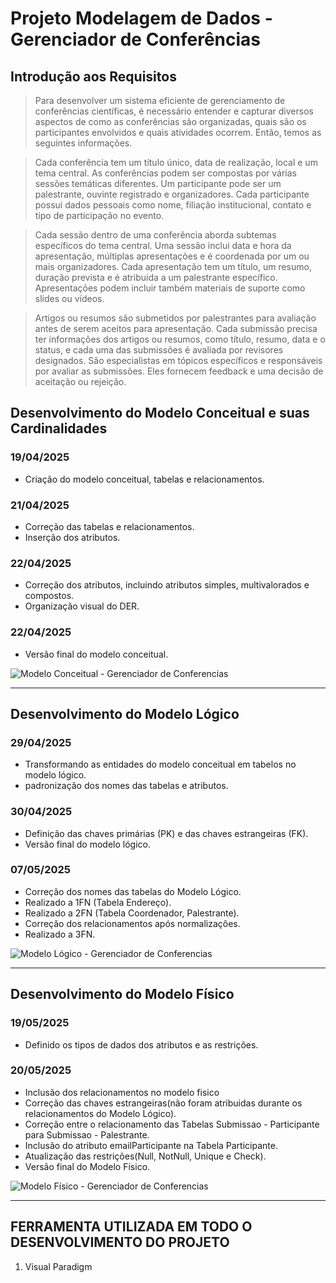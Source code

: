 # Projeto Modelagem de Dados - Gerenciador de Conferências


## Introdução aos Requisitos
> Para desenvolver um sistema eficiente de gerenciamento de conferências científicas, é necessário entender e capturar diversos aspectos de como as conferências são organizadas, quais são os participantes envolvidos e quais atividades ocorrem. Então, temos as seguintes informações.

> Cada conferência tem um título único, data de realização, local e um tema central. As conferências podem ser compostas por várias sessões temáticas diferentes. Um participante pode ser um palestrante, ouvinte registrado e organizadores. Cada participante possui dados pessoais como nome, filiação institucional, contato e tipo de participação no evento.

> Cada sessão dentro de uma conferência aborda subtemas específicos do tema central. Uma sessão inclui data e hora da apresentação, múltiplas apresentações e é coordenada por um ou mais organizadores. Cada apresentação tem um título, um resumo, duração prevista e é atribuída a um palestrante específico. Apresentações podem incluir também materiais de suporte como slides ou vídeos.

> Artigos ou resumos são submetidos por palestrantes para avaliação antes de serem aceitos para apresentação. Cada submissão precisa ter informações dos artigos ou resumos, como título, resumo, data e o status, e cada uma das submissões é avaliada por revisores designados. São especialistas em tópicos específicos e responsáveis por avaliar as submissões. Eles fornecem feedback e uma decisão de aceitação ou rejeição.


## Desenvolvimento do Modelo Conceitual e suas Cardinalidades
### **19/04/2025**
- Criação do modelo conceitual, tabelas e relacionamentos.

### **21/04/2025**
- Correção das tabelas e relacionamentos.
- Inserção dos atributos.

### **22/04/2025**
- Correção dos atributos, incluindo atributos simples, multivalorados e compostos.
- Organização visual do DER.

### **22/04/2025**
 - Versão final do modelo conceitual.
  
![Modelo Conceitual - Gerenciador de Conferencias](https://github.com/user-attachments/assets/25051d88-fe08-4fcc-bada-5b176af65542)

---

## Desenvolvimento do Modelo Lógico
### **29/04/2025**
- Transformando as entidades do modelo conceitual em tabelos no modelo lógico.
- padronização dos nomes das tabelas e atributos.
  
### **30/04/2025**
- Definição das chaves primárias (PK) e das chaves estrangeiras (FK).
- Versão final do modelo lógico.

### **07/05/2025**
- Correção dos nomes das tabelas do Modelo Lógico.
- Realizado a 1FN (Tabela Endereço).
- Realizado a 2FN (Tabela Coordenador, Palestrante).
- Correção dos relacionamentos após normalizações.
- Realizado a 3FN.

![Modelo Lógico - Gerenciador de Conferencias](https://github.com/user-attachments/assets/796f1974-5610-4a7e-b2c8-fcef73f75044)

---

## Desenvolvimento do Modelo Físico
### **19/05/2025**
- Definido os tipos de dados dos atributos e as restrições.

### **20/05/2025**
- Inclusão dos relacionamentos no modelo fisico
- Correção das chaves estrangeiras(não foram atribuidas durante os relacionamentos do Modelo Lógico).
- Correção entre o relacionamento das Tabelas Submissao - Participante para Submissao - Palestrante.
- Inclusão do atributo emailParticipante na Tabela Participante.
- Atualização das restrições(Null, NotNull, Unique e Check).
- Versão final do Modelo Físico.

![Modelo Físico - Gerenciador de Conferencias](https://github.com/user-attachments/assets/b982a02a-ba6c-42c7-9835-4abd7b25edb7)









---

## FERRAMENTA UTILIZADA EM TODO O DESENVOLVIMENTO DO PROJETO
1. Visual Paradigm








